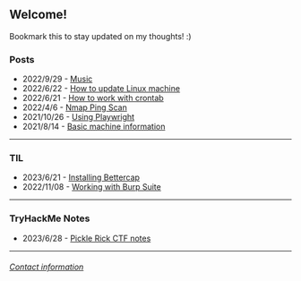## Welcome\!

Bookmark this to stay updated on my thoughts! :)

### **Posts**

- 2022/9/29 - [Music](/posts/music_lists/musicLists.md)
- 2022/6/22 - [How to update Linux machine](/posts/pc_maintenance.md)
- 2022/6/21 - [How to work with crontab](/posts/cron_jobs.md)
- 2022/4/6 - [Nmap Ping Scan](/posts/nmap_ping_scan.md)
- 2021/10/26 - [Using Playwright](/posts/using_playwright.md)
- 2021/8/14 - [Basic machine information](/posts/machine_info.md)


---

 
### **TIL**

- 2023/6/21 - [Installing Bettercap](/posts/TIL/installing_bettercap.md)
- 2022/11/08 - [Working with Burp Suite](/posts/TIL/working_with_burp_suite.md)


---


### **TryHackMe Notes**

- 2023/6/28 - [Pickle Rick CTF notes](/posts/THM/pickle_rick.md)


---

###### [Contact information](contact.md)